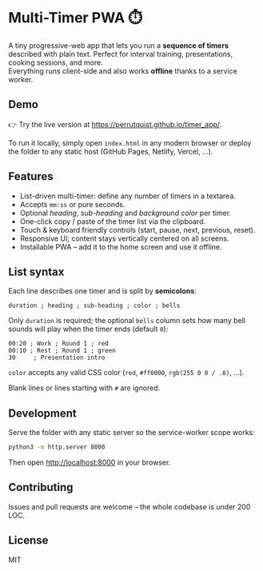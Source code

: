 # Multi-Timer PWA ⏱️

A tiny progressive-web app that lets you run a **sequence of timers** described
with plain text. Perfect for interval training, presentations, cooking sessions,
and more.  
Everything runs client-side and also works **offline** thanks to a service
worker.

## Demo

👉 Try the live version at <https://perrutquist.github.io/timer_app/>.  

To run it locally, simply open `index.html` in any modern browser or deploy the
folder to any static host (GitHub Pages, Netlify, Vercel, …).

## Features

- List-driven multi-timer: define any number of timers in a textarea.
- Accepts `mm:ss` or pure seconds.
- Optional *heading*, *sub-heading* and *background color* per timer.
- One-click copy / paste of the timer list via the clipboard.
- Touch & keyboard friendly controls (start, pause, next, previous, reset).
- Responsive UI; content stays vertically centered on all screens.
- Installable PWA – add it to the home screen and use it offline.

## List syntax

Each line describes one timer and is split by **semicolons**:

```
duration ; heading ; sub-heading ; color ; bells
```

Only `duration` is required; the optional `bells` column sets how many bell sounds will play when the timer ends (default `0`):

```
00:20 ; Work ; Round 1 ; red
00:10 ; Rest ; Round 1 ; green
30     ; Presentation intro
```

`color` accepts any valid CSS color (`red`, `#ff0000`, `rgb(255 0 0 / .8)`, …).

Blank lines or lines starting with `#` are ignored.

## Development

Serve the folder with any static server so the service-worker scope works:

```bash
python3 -m http.server 8000
```

Then open <http://localhost:8000> in your browser.

## Contributing

Issues and pull requests are welcome – the whole codebase is under 200 LOC.

## License

MIT
